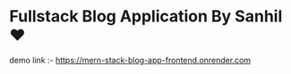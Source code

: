 #  Fullstack Blog Application By Sanhil ❤️

demo link :- https://mern-stack-blog-app-frontend.onrender.com
